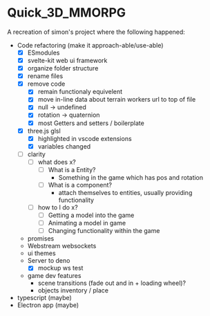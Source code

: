 # Quick_3D_MMORPG

A recreation of simon's project where the following happened:

- Code refactoring (make it approach-able/use-able)
  - [x] ESmodules
  - [x] svelte-kit web ui framework
  - [x] organize folder structure
  - [x] rename files
  - [x] remove code
    - [x] remain functionaly equivelent
    - [x] move in-line data about terrain workers url to top of file
    - [x] null -> undefined
    - [x] rotation -> quaternion
    - [x] most Getters and setters / boilerplate
  - [x] three.js glsl
    - [x] highlighted in vscode extensions
    - [x] variables changed
  - [ ] clarity
    - [ ] what does x?
      - [ ] What is a Entity?
        - Something in the game which has pos and rotation
      - [ ] What is a component?
        - attach themselves to entities, usually providing functionality
    - [ ] how to I do x?
      - [ ] Getting a model into the game
      - [ ] Animating a model in game
      - [ ] Changing functionality within the game
  - promises
  - Webstream websockets
  - ui themes
  - Server to deno
    - [x] mockup ws test
  - game dev features
    - scene transitions (fade out and in + loading wheel)?
    - objects inventory / place
- typescript (maybe)
- Electron app (maybe)
